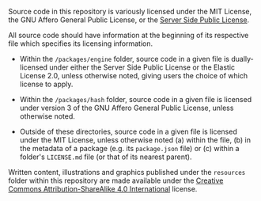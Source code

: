 Source code in this repository is variously licensed under the MIT License,
the GNU Affero General Public License, or the [Server Side Public License](packages/engine/LICENSE).

All source code should have information at the beginning of its respective file
which specifies its licensing information.

* Within the `/packages/engine` folder, source code in a given file is
  dually-licensed under either the Server Side Public License or the Elastic
  License 2.0, unless otherwise noted, giving users the choice of which
  license to apply.
  
* Within the `/packages/hash` folder, source code in a given file is
  licensed under version 3 of the GNU Affero General Public License, unless
  otherwise noted.
  
* Outside of these directories, source code in a given file is licensed
  under the MIT License, unless otherwise noted (a) within the file, (b) in
  the metadata of a package (e.g. its `package.json` file) or (c) within a
  folder's `LICENSE.md` file (or that of its nearest parent).

Written content, illustrations and graphics published under the `resources`
folder within this repository are made available under the [Creative Commons
Attribution-ShareAlike 4.0 International](resources/LICENSE.md) license.

